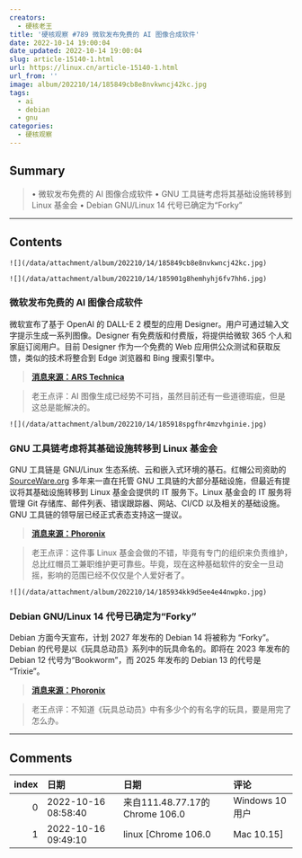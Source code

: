```yaml
---
creators:
  - 硬核老王
title: '硬核观察 #789 微软发布免费的 AI 图像合成软件'
date: 2022-10-14 19:00:04
date_updated: 2022-10-14 19:00:04
slug: article-15140-1.html
url: https://linux.cn/article-15140-1.html
url_from: ''
image: album/202210/14/185849cb8e8nvkwncj42kc.jpg
tags:
  - ai
  - debian
  - gnu
categories:
  - 硬核观察
---
```


## Summary

> • 微软发布免费的 AI 图像合成软件 • GNU 工具链考虑将其基础设施转移到 Linux 基金会 • Debian GNU/Linux 14 代号已确定为“Forky”

***

<!-- more -->

## Contents

`![](/data/attachment/album/202210/14/185849cb8e8nvkwncj42kc.jpg)`

`![](/data/attachment/album/202210/14/185901g8hemhyhj6fv7hh6.jpg)`

### 微软发布免费的 AI 图像合成软件

微软宣布了基于 OpenAI 的 DALL-E 2 模型的应用 Designer。用户可通过输入文字提示生成一系列图像。Designer 有免费版和付费版，将提供给微软 365 个人和家庭订阅用户。目前 Designer 作为一个免费的 Web 应用供公众测试和获取反馈，类似的技术将整合到 Edge 浏览器和 Bing 搜索引擎中。

> 
> **[消息来源：ARS Technica](https://arstechnica.com/information-technology/2022/10/microsoft-integrates-ai-image-generator-into-edge-bing-and-a-new-app/)**
> 
> 
> 

> 
> 老王点评：AI 图像生成已经势不可挡，虽然目前还有一些道德瑕疵，但是这总是能解决的。
> 
> 
> 

`![](/data/attachment/album/202210/14/185918spgfhr4mzvhginie.jpg)`

### GNU 工具链考虑将其基础设施转移到 Linux 基金会

GNU 工具链是 GNU/Linux 生态系统、云和嵌入式环境的基石。红帽公司资助的 [SourceWare.org](http://sourceware.org/) 多年来一直在托管 GNU 工具链的大部分基础设施，但最近有提议将其基础设施转移到 Linux 基金会提供的 IT 服务下。Linux 基金会的 IT 服务将管理 Git 存储库、邮件列表、错误跟踪器、网站、CI/CD 以及相关的基础设施。GNU 工具链的领导层已经正式表态支持这一提议。

> 
> **[消息来源：Phoronix](https://www.phoronix.com/news/GNU-Toolchain-Leaders-LF-IT)**
> 
> 
> 

> 
> 老王点评：这件事 Linux 基金会做的不错，毕竟有专门的组织来负责维护，总比红帽员工兼职维护更可靠些。毕竟，现在这种基础软件的安全一旦动摇，影响的范围已经不仅仅是个人爱好者了。
> 
> 
> 

`![](/data/attachment/album/202210/14/185934kk9d5ee4e44nwpko.jpg)`

### Debian GNU/Linux 14 代号已确定为“Forky”

Debian 方面今天宣布，计划 2027 年发布的 Debian 14 将被称为 “Forky”。Debian 的代号是以《玩具总动员》系列中的玩具命名的。即将在 2023 年发布的 Debian 12 代号为“Bookworm”，而 2025 年发布的 Debian 13 的代号是 “Trixie”。

> 
> **[消息来源：Phoronix](https://www.phoronix.com/news/Debian-14-Forky)**
> 
> 
> 

> 
> 老王点评：不知道《玩具总动员》中有多少个的有名字的玩具，要是用完了怎么办。
> 
> 
>

***

## Comments

|   index | 日期                | 日期                                            | 评论                        |
|--------:|:--------------------|:------------------------------------------------|:----------------------------|
|       0 | 2022-10-16 08:58:40 | 来自111.48.77.17的 Chrome 106.0|Windows 10 用户 | “微软 365 个人”容易引发歧义 |
|       1 | 2022-10-16 09:49:10 | linux [Chrome 106.0|Mac 10.15]                  | 哈哈是的                    |
